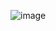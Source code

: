 ![image](https://github.com/piyush0mandloi/2-90_loginPageAnimmated/assets/129135570/1ee4aa50-5d65-4821-8520-e4e176b22d77)
